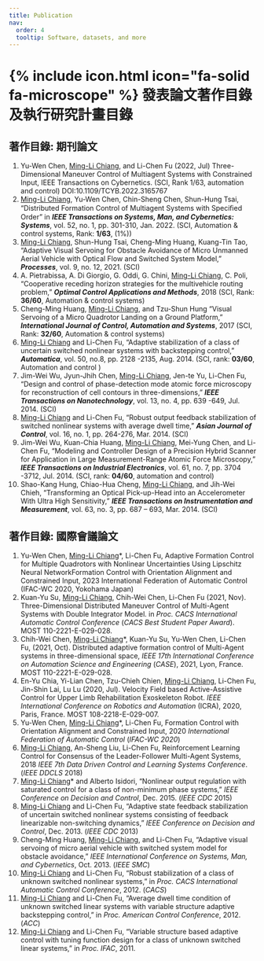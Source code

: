 ```yaml
---
title: Publication
nav:
  order: 4
  tooltip: Software, datasets, and more
---
```


# {% include icon.html icon="fa-solid fa-microscope" %} 發表論文著作目錄及執行研究計畫目錄

## 著作目錄: 期刊論文
1.	Yu-Wen Chen, <u>Ming-Li Chiang</u>, and Li-Chen Fu (2022, Jul) Three-Dimensional Maneuver Control of Multiagent Systems with Constrained Input, IEEE Transactions on Cybernetics. (SCI, Rank 1/63, automation and control) DOI:10.1109/TCYB.2022.3165767
2.	<u>Ming-Li Chiang</u>, Yu-Wen Chen, Chin-Sheng Chen, Shun-Hung Tsai, “Distributed Formation Control of Multiagent Systems with Speciﬁed Order” in ***IEEE Transactions on Systems, Man, and Cybernetics: Systems***, vol. 52, no. 1, pp. 301-310, Jan. 2022. (SCI, Automation & control systems, Rank: **1/63**, (1%))
3.	 <u>Ming-Li Chiang</u>, Shun-Hung Tsai, Cheng-Ming Huang, Kuang-Tin Tao, “Adaptive Visual Servoing for Obstacle Avoidance of Micro Unmanned Aerial Vehicle with Optical Flow and Switched System Model,” ***Processes***, vol. 9, no. 12, 2021. (SCI)
4.	 A. Pietrabissa, A. Di Giorgio, G. Oddi, G. Chini, <u>Ming-Li Chiang</u>, C. Poli, “Cooperative receding horizon strategies for the multivehicle routing problem,” ***Optimal Control Applications and Methods***, 2018 (SCI, Rank: **36/60**, Automation & control systems)
5.	 Cheng-Ming Huang, <u>Ming-Li Chiang</u>, and Tzu-Shun Hung “Visual Servoing of a Micro Quadrotor Landing on a Ground Platform,” ***International Journal of Control, Automation and Systems***, 2017 (SCI, Rank: **32/60**, Automation & control systems)
6.	 <u>Ming-Li Chiang</u> and Li-Chen Fu, “Adaptive stabilization of a class of uncertain switched nonlinear systems with backstepping control,” ***Automatica***, vol. 50, no.8, pp. 2128 -2135, Aug. 2014. (SCI, rank: **03/60**, Automation and control ) 
7.	 Jim-Wei Wu, Jyun-Jhih Chen, <u>Ming-Li Chiang</u>, Jen-te Yu, Li-Chen Fu, “Design and control of phase-detection mode atomic force microscopy for reconstruction of cell contours in three-dimensions,” ***IEEE Transactions on Nanotechnology***, vol. 13, no. 4, pp. 639 -649, Jul. 2014. (SCI)
8.	<u>Ming-Li Chiang</u> and Li-Chen Fu, “Robust output feedback stabilization of switched nonlinear systems with average dwell time,” ***Asian Journal of Control***, vol. 16, no. 1, pp. 264-276, Mar. 2014. (SCI)
9.	 Jim-Wei Wu, Kuan-Chia Huang, <u>Ming-Li Chiang</u>, Mei-Yung Chen, and Li-Chen Fu, “Modeling and Controller Design of a Precision Hybrid Scanner for Application in Large Measurement-Range Atomic Force Microscopy,” ***IEEE Transactions on Industrial Electronics***, vol. 61, no. 7, pp. 3704 -3712, Jul. 2014. (SCI, rank: **04/60**, automation and control)
10.	 Shao-Kang Hung, Chiao-Hua Cheng, <u>Ming-Li Chiang</u>, and Jih-Wei Chieh,  “Transforming an Optical Pick-up-Head into an Accelerometer With Ultra High Sensitivity,” ***IEEE Transactions on Instrumentation and Measurement***, vol. 63, no. 3, pp. 687 – 693, Mar. 2014. (SCI)
    
## 著作目錄: 國際會議論文

1.	Yu-Wen Chen, <u>Ming-Li Chiang</u>*, Li-Chen Fu, Adaptive Formation Control for Multiple Quadrotors with Nonlinear Uncertainties Using Lipschitz Neural NetworkFormation Control with Orientation Alignment and Constrained Input, 2023 International Federation of Automatic Control (IFAC-WC 2020, Yokohama Japan)
2.	Kuan-Yu Su, <u>Ming-Li Chiang</u>, Chih-Wei Chen, Li-Chen Fu (2021, Nov). Three-Dimensional Distributed Maneuver Control of Multi-Agent Systems with Double Integrator Model. in *Proc. CACS International Automatic Control Conference* (*CACS Best Student Paper Award*). MOST 110-2221-E-029-028. 
3.	Chih-Wei Chen, <u>Ming-Li Chiang</u>*, Kuan-Yu Su, Yu-Wen Chen, Li-Chen Fu, (2021, Oct). Distributed adaptive formation control of Multi-Agent systems in three-dimensional space, *IEEE 17th International Conference on Automation Science and Engineering* (*CASE*), 2021, Lyon, France. MOST 110-2221-E-029-028. 
4.	En-Yu Chia, Yi-Lian Chen, Tzu-Chieh Chien, <u>Ming-Li Chiang</u>, Li-Chen Fu, Jin-Shin Lai, Lu Lu (2020, Jul). Velocity Field based Active-Assistive Control for Upper Limb Rehabilitation Exoskeleton Robot. *IEEE International Conference on Robotics and Automation* (ICRA), 2020, Paris, France. MOST 108-2218-E-029-007.
5.	Yu-Wen Chen, <u>Ming-Li Chiang</u>*, Li-Chen Fu, Formation Control with Orientation Alignment and Constrained Input, 2020 *International Federation of Automatic Control* (*IFAC-WC 2020*)
6.	<u>Ming-Li Chiang</u>, An-Sheng Liu, Li-Chen Fu, Reinforcement Learning Control for Consensus of the Leader-Follower Multi-Agent Systems, 2018 *IEEE 7th Data Driven Control and Learning Systems Conference*. (*IEEE DDCLS* 2018)
7.	<u>Ming-Li Chiang</u>* and Alberto Isidori, “Nonlinear output regulation with saturated control for a class of non-minimum phase systems,” *IEEE Conference on Decision and Control*, Dec. 2015. (*IEEE CDC* 2015)
8.	<u>Ming-Li Chiang</u> and Li-Chen Fu, “Adaptive state feedback stabilization of uncertain switched nonlinear systems consisting of feedback linearizable non-switching dynamics,” *IEEE Conference on Decision and Control*, Dec. 2013. (*IEEE CDC* 2013)
9.	Cheng-Ming Huang, <u>Ming-Li Chiang</u>, and Li-Chen Fu, “Adaptive visual servoing of micro aerial vehicle with switched system model for obstacle avoidance,” *IEEE International Conference on Systems, Man, and Cybernetics*, Oct. 2013. (*IEEE SMC*)
10.	<u>Ming-Li Chiang</u> and Li-Chen Fu, “Robust stabilization of a class of unknown switched nonlinear systems,” in *Proc. CACS International Automatic Control Conference*, 2012. (*CACS*)
11.	<u>Ming-Li Chiang</u> and Li-Chen Fu, “Average dwell time condition of unknown switched linear systems with variable structure adaptive backstepping control,” in *Proc. American Control Conference*, 2012. (*ACC*)
12.	<u>Ming-Li Chiang</u> and Li-Chen Fu, “Variable structure based adaptive control with tuning function design for a class of unknown switched linear systems,” in *Proc. IFAC*, 2011.
